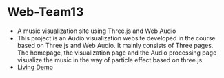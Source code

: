 # Web-Team13
- A music visualization site using Three.js and Web Audio
- This project is an Audio visualization website developed in the course based on Three.js and Web Audio. It mainly consists of Three pages. The homepage, the visualization page and the Audio processing page visualize the music in the way of particle effect based on three.js
- [Living Demo](https://web-team13-1302001284.cos.ap-beijing.myqcloud.com/Stage3-v7/index.html)

